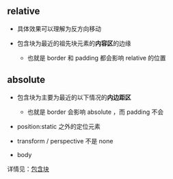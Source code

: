 ## relative 

- 具体效果可以理解为反方向移动

- 包含块为最近的祖先块元素的**内容区**的边缘

    - 也就是 border 和 padding 都会影响 relative 的位置

## absolute 

- 包含块为主要为最近的以下情况的**内边距区**

    - 也就是 border 会影响 absolute ，而 padding 不会

- position:static 之外的定位元素

- transform / perspective 不是 none 

- body


详情见：[包含块](https://developer.mozilla.org/zh-CN/docs/Web/CSS/All_About_The_Containing_Block)

